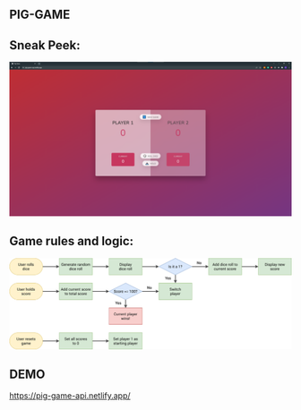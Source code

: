 ## PIG-GAME ##

## Sneak Peek:

<img src="https://github.com/LazyAnTT/Pig-game/blob/main/pig-game-intro.png" style="width:700px;" />

## Game rules and logic: 

<img src="https://github.com/LazyAnTT/Pig-game/blob/main/pig-game-flowchart.png" style="width:700px;" />

## DEMO
https://pig-game-api.netlify.app/



